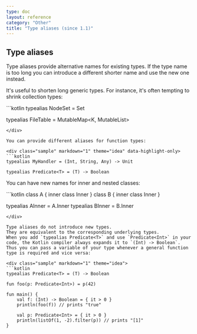 ```yaml
---
type: doc
layout: reference
category: "Other"
title: "Type aliases (since 1.1)"
---
```


## Type aliases

Type aliases provide alternative names for existing types.
If the type name is too long you can introduce a different shorter name and use the new one instead.
 
It's useful to shorten long generic types.
For instance, it's often tempting to shrink collection types:

<div class="sample" markdown="1" theme="idea" data-highlight-only>
```kotlin
typealias NodeSet = Set<Network.Node>

typealias FileTable<K> = MutableMap<K, MutableList<File>>
```
</div>

You can provide different aliases for function types:

<div class="sample" markdown="1" theme="idea" data-highlight-only>
```kotlin
typealias MyHandler = (Int, String, Any) -> Unit

typealias Predicate<T> = (T) -> Boolean
```
</div>

You can have new names for inner and nested classes:

<div class="sample" markdown="1" theme="idea" data-highlight-only>
```kotlin
class A {
    inner class Inner
}
class B {
    inner class Inner
}

typealias AInner = A.Inner
typealias BInner = B.Inner
```
</div>

Type aliases do not introduce new types. 
They are equivalent to the corresponding underlying types.
When you add `typealias Predicate<T>` and use `Predicate<Int>` in your code, the Kotlin compiler always expands it to `(Int) -> Boolean`. 
Thus you can pass a variable of your type whenever a general function type is required and vice versa:

<div class="sample" markdown="1" theme="idea">
```kotlin
typealias Predicate<T> = (T) -> Boolean

fun foo(p: Predicate<Int>) = p(42)

fun main() {
    val f: (Int) -> Boolean = { it > 0 }
    println(foo(f)) // prints "true"

    val p: Predicate<Int> = { it > 0 }
    println(listOf(1, -2).filter(p)) // prints "[1]"
}
```
</div>
